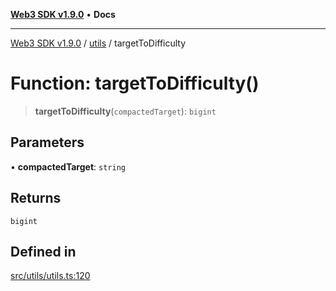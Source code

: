 [**Web3 SDK v1.9.0**](../../../README.md) • **Docs**

***

[Web3 SDK v1.9.0](../../../globals.md) / [utils](../README.md) / targetToDifficulty

# Function: targetToDifficulty()

> **targetToDifficulty**(`compactedTarget`): `bigint`

## Parameters

• **compactedTarget**: `string`

## Returns

`bigint`

## Defined in

[src/utils/utils.ts:120](https://github.com/Mystic-Nayy/alephium-web3/blob/c1afd789a197ce5fe21f08c2965942090157c33d/packages/web3/src/utils/utils.ts#L120)
